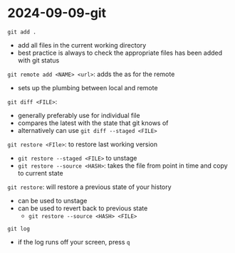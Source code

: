 # 2024-09-09-git 

`git add .` 
- add all files in the current working directory
- best practice is always to check the appropriate files has been added with git status

`git remote add <NAME> <url>`: adds the <URL> as <NAME> for the remote
- sets up the plumbing between local and remote

`git diff <FILE>`: 
- generally preferably use for individual file
- compares the latest with the state that git knows of
- alternatively can use `git diff --staged <FILE>`

`git restore <FIle>`: to restore last working version
- `git restore --staged <FILE>` to unstage
- `git restore --source <HASH>`: takes the file from point in time and copy to current state

`git restore`: will restore a previous state of your history
- can be used to unstage
- can be used to revert back to previous state
    - `git restore --source <HASH> <FILE>`

`git log`
- if the log runs off your screen, press `q`